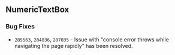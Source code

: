 ##  NumericTextBox

###    Bug Fixes

- `285563`, `284836`, `287035` - Issue with "console error throws while navigating the page rapidly" has been resolved.
